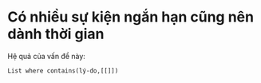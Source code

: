 # Có nhiều sự kiện ngắn hạn cũng nên dành thời gian
Hệ quả của vấn đề này:
```dataview
List where contains(lý-do,[[]])
```
 